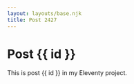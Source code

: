 ```yaml
---
layout: layouts/base.njk
title: Post 2427
---
```


# Post {{ id }}

This is post {{ id }} in my Eleventy project.

